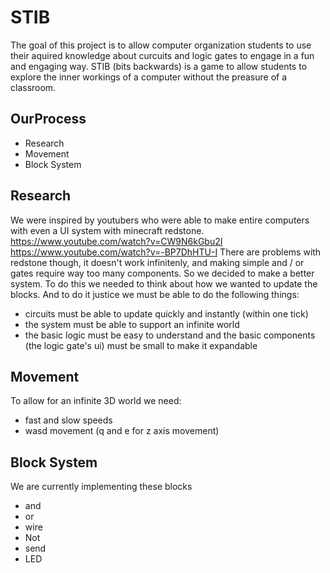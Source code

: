 # STIB

The goal of this project is to allow computer organization students to use their aquired knowledge about curcuits and logic gates to engage in a fun and engaging way. STIB (bits backwards) is a game to allow students to explore the inner workings of a computer without the preasure of a classroom. 


## OurProcess

- Research
- Movement
- Block System


## Research

We were inspired by youtubers who were able to make entire computers with even a UI system with minecraft redstone. 
https://www.youtube.com/watch?v=CW9N6kGbu2I
https://www.youtube.com/watch?v=-BP7DhHTU-I
There are problems with redstone though, it doesn't work infinitenly, and making simple and / or gates require way too many components. So we decided to make a better system. To do this we needed to think about how we wanted to update the blocks. And to do it justice we must be able to do the following things:
- circuits must be able to update quickly and instantly (within one tick)
- the system must be able to support an infinite world
- the basic logic must be easy to understand and the basic components (the logic gate's ui) must be small to make it expandable

## Movement

To allow for an infinite 3D world we need:
- fast and slow speeds
- wasd movement (q and e for z axis movement)

## Block System

We are currently implementing these blocks
- and
- or
- wire
- Not
- send
- LED